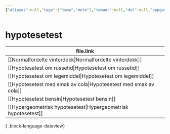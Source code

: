```yaml
---
{"aliases":null,"tags":["tema","meta"],"temaer":null,"del":null,"oppgave":null,"fag":null,"eksamen":null,"dg-publish":true,"title":"hypotesetest","date":"2023-06-01","modified":"2025-04-01","permalink":"/temaer/hypotesetest/","dgPassFrontmatter":true}
---
```



# hypotesetest
| file.link                                                           |
| ------------------------------------------------------------------- |
| [[Normalfordelte vinterdekk\|Normalfordelte vinterdekk]]         |
| [[Hypotesetest om russetid\|Hypotesetest om russetid]]           |
| [[Hypotesetest om legemiddel\|Hypotesetest om legemiddel]]       |
| [[Hypotesetest med smak av cola\|Hypotesetest med smak av cola]] |
| [[Hypotesetest bensin\|Hypotesetest bensin]]                     |
| [[Hypergeometrisk hypotesetest\|Hypergeometrisk hypotesetest]]   |

{ .block-language-dataview}
